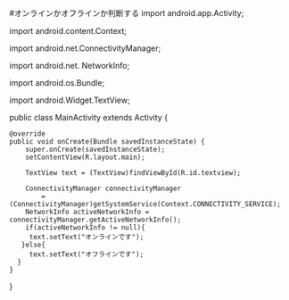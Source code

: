 #オンラインかオフラインか判断する
import android.app.Activity;

import android.content.Context;

import android.net.ConnectivityManager;

import android.net. NetworkInfo;

import android.os.Bundle;

import android.Widget.TextView;

public class MainActivity extends Activity {
	
	@override
	public void onCreate(Bundle savedInstanceState) {
		super.onCreate(savedInstanceState);
		setContentView(R.layout.main);
		
		TextView text = (TextView)findViewById(R.id.textview);
		
		ConnectivityManager connectivityManager
			=(ConnectivityManager)getSystemService(Context.CONNECTIVITY_SERVICE);
		NetworkInfo activeNetworkInfo = connectivityManager.getActiveNetworkInfo();
		if(activeNetworkInfo != null){
		 text.setText("オンラインです");
	   }else{
	  	 text.setText("オフラインです");
	  }
	}
}